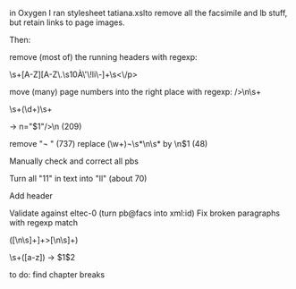 in Oxygen I ran stylesheet tatiana.xslto remove all the facsimile and lb stuff, but retain links to page images.

Then:

remove (most of) the running headers with regexp:  
<p>\s+[A-Z][A-Z\.\s10À\'\!li\-]+\s<\/p>

move (many) page numbers into the right place with regexp:
/>\n\s+<p>\s+(\d+)\s+</p> ->   n="$1"/>\n  (209)


remove "¬ "  (737)
replace (\w+)¬\s*\n\s* by \n$1  (48)

Manually check and correct all pbs

Turn all "11" in text into "Il" (about 70)

Add header

Validate against eltec-0 (turn pb@facs into xml:id)
Fix broken paragraphs with regexp match
</p>([\n\s]+<pb[^>]+>[\n\s]+)<p>\s+([a-z]) -> $1$2

to do:  find chapter breaks
